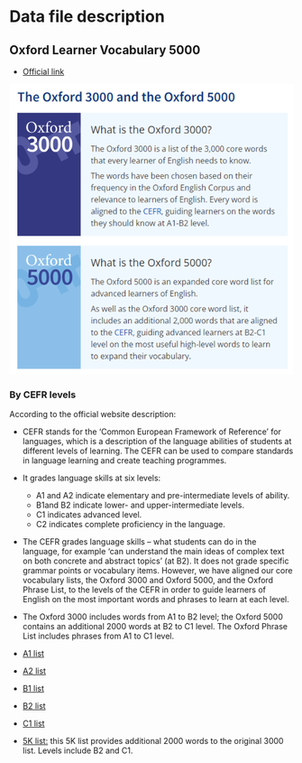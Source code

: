 # Data file description

## Oxford Learner Vocabulary 5000

+ [Official link](https://www.oxfordlearnersdictionaries.com/wordlists/oxford3000-5000)
  
![](https://github.com/MK316/Myapps/blob/main/mrkim21apps/data/oxford5k.png)

### By CEFR levels

According to the official website description:

+ CEFR stands for the ‘Common European Framework of Reference’ for languages, which is a description of the language abilities of students at different levels of learning. The CEFR can be used to compare standards in language learning and create teaching programmes.

+ It grades language skills at six levels:

  + A1 and A2 indicate elementary and pre-intermediate levels of ability.
  + B1and B2 indicate lower- and upper-intermediate levels.
  + C1 indicates advanced level.
  + C2 indicates complete proficiency in the language.

+ The CEFR grades language skills – what students can do in the language, for example ‘can understand the main ideas of complex text on both concrete and abstract topics’ (at B2). It does not grade specific grammar points or vocabulary items. However, we have aligned our core vocabulary lists, the Oxford 3000 and Oxford 5000, and the Oxford Phrase List, to the levels of the CEFR in order to guide learners of English on the most important words and phrases to learn at each level.

+ The Oxford 3000 includes words from A1 to B2 level; the Oxford 5000 contains an additional 2000 words at B2 to C1 level. The Oxford Phrase List includes phrases from A1 to C1 level.


+ [A1 list](https://github.com/MK316/Myapps/blob/main/mrkim21apps/data/OF3KA1.csv)
+ [A2 list](https://github.com/MK316/Myapps/blob/main/mrkim21apps/data/OF3KA2.csv)
+ [B1 list](https://github.com/MK316/Myapps/blob/main/mrkim21apps/data/OF3KB1.csv)
+ [B2 list](https://github.com/MK316/Myapps/blob/main/mrkim21apps/data/OF3KB2.csv)
+ [C1 list](https://github.com/MK316/Myapps/blob/main/mrkim21apps/data/OF3KC1.csv)
+ [5K list:](https://github.com/MK316/Myapps/blob/main/mrkim21apps/data/OF5K.csv) this 5K list provides additional 2000 words to the original 3000 list. Levels include B2 and C1. 
